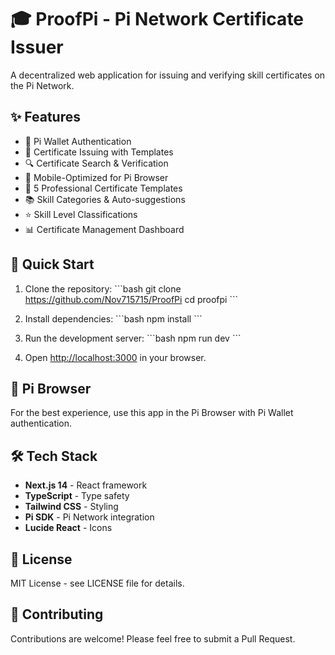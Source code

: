 # 🎓 ProofPi - Pi Network Certificate Issuer

A decentralized web application for issuing and verifying skill certificates on the Pi Network.

## ✨ Features

- 🔐 Pi Wallet Authentication
- 📜 Certificate Issuing with Templates
- 🔍 Certificate Search & Verification
- 📱 Mobile-Optimized for Pi Browser
- 🎨 5 Professional Certificate Templates
- 📚 Skill Categories & Auto-suggestions
- ⭐ Skill Level Classifications
- 📊 Certificate Management Dashboard

## 🚀 Quick Start

1. Clone the repository:
\`\`\`bash
git clone https://github.com/Nov715715/ProofPi
cd proofpi
\`\`\`

2. Install dependencies:
\`\`\`bash
npm install
\`\`\`

3. Run the development server:
\`\`\`bash
npm run dev
\`\`\`

4. Open [http://localhost:3000](http://localhost:3000) in your browser.

## 📱 Pi Browser

For the best experience, use this app in the Pi Browser with Pi Wallet authentication.

## 🛠️ Tech Stack

- **Next.js 14** - React framework
- **TypeScript** - Type safety
- **Tailwind CSS** - Styling
- **Pi SDK** - Pi Network integration
- **Lucide React** - Icons

## 📄 License

MIT License - see LICENSE file for details.

## 🤝 Contributing

Contributions are welcome! Please feel free to submit a Pull Request.
